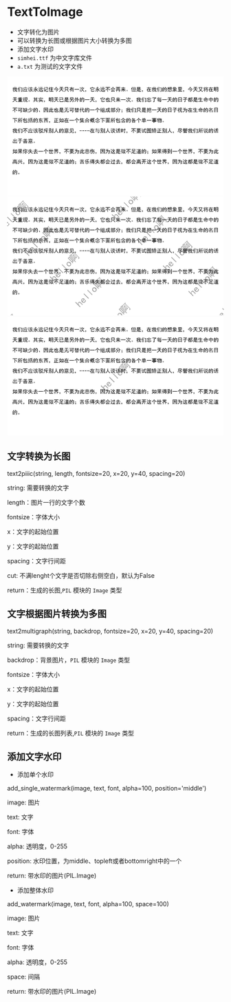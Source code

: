 # TextToImage
- 文字转化为图片
- 可以转换为长图或根据图片大小转换为多图
- 添加文字水印
- `simhei.ttf` 为中文字库文件
- `a.txt` 为测试的文字文件

![0.png](0.png)
![1.png](1.png)
![2.png](2.png)
## 文字转换为长图

text2piiic(string, length, fontsize=20, x=20, y=40, spacing=20)

string: 需要转换的文字

length：图片一行的文字个数

fontsize：字体大小

x：文字的起始位置

y：文字的起始位置

spacing：文字行间距

cut: 不满lenght个文字是否切除右侧空白，默认为False

return：生成的长图,`PIL` 模块的 `Image` 类型
## 文字根据图片转换为多图

text2multigraph(string, backdrop, fontsize=20, x=20, y=40, spacing=20)

string: 需要转换的文字

backdrop：背景图片，`PIL` 模块的 `Image` 类型

fontsize：字体大小

x：文字的起始位置

y：文字的起始位置

spacing：文字行间距

return：生成的长图列表,`PIL` 模块的 `Image` 类型

## 添加文字水印
- 添加单个水印

add_single_watermark(image, text, font, alpha=100, position='middle')

image: 图片

text: 文字

font: 字体

alpha: 透明度，0-255

position: 水印位置，为middle、topleft或者bottomright中的一个

return: 带水印的图片(PIL.Image)
- 添加整体水印

add_watermark(image, text, font, alpha=100, space=100)

image: 图片

text: 文字

font: 字体

alpha: 透明度，0-255

space: 间隔

return: 带水印的图片(PIL.Image)